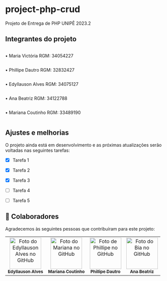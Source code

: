 # project-php-crud

Projeto de Entrega de PHP UNIPÊ 2023.2
 

## Integrantes do projeto

<div style="flex-direction:column; display:flex">
<p>• Maria Victória RGM: 34054227</p>
<p>• Phillipe Dautro RGM: 32832427</p>
<p>• Edyllauson Alves RGM: 34075127</p>
<p>• Ana Beatriz RGM: 34122788</p>
<p>• Mariana Coutinho RGM: 33489190</p>

</div>


## Ajustes e melhorias

O projeto ainda está em desenvolvimento e as próximas atualizações serão voltadas nas seguintes tarefas:

- [x] Tarefa 1
- [x] Tarefa 2
- [x] Tarefa 3
- [ ] Tarefa 4
- [ ] Tarefa 5


## 🤝 Colaboradores

Agradecemos às seguintes pessoas que contribuíram para este projeto:

<table>
  <tr>
    <td align="center">
      <a href="https://github.com/Edyllauson">
        <img src="https://avatars.githubusercontent.com/u/124541348?v=4" width="100px;" alt="Foto do Edyllauson Alves no GitHub"/><br>
        <sub>
          <b style="text-decoration: none;">Edyllauson Alves</b>
        </sub>
      </a>
    </td>
    <td align="center">
      <a href="https://github.com/havilliard">
        <img src="https://avatars.githubusercontent.com/u/149206726?v=4" width="100px;" alt="Foto do Mariana no GitHub"/><br>
        <sub>
          <b>Mariana Coutinho</b>
        </sub>
      </a>
    </td>
    <td align="center">
      <a href="https://github.com/phdautro">
        <img src="https://avatars.githubusercontent.com/u/128640024?v=4" width="100px;" alt="Foto de Phillipe no GitHub"/><br>
        <sub>
          <b>Phillipe Dautro</b>
        </sub>
      </a>
    </td>
   <td align="center">
      <a href="https://github.com/AnaBiaZS">
        <img src="https://avatars.githubusercontent.com/u/149087087?v=4" width="100px;" alt="Foto do Bia no GitHub"/><br>
        <sub>
          <b>Ana Beatriz</b>
        </sub>
      </a>
    </td>
  </tr>
</table>
